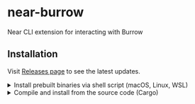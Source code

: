 # near-burrow

Near CLI extension for interacting with Burrow

## Installation

Visit [Releases page](https://github.com/aurora-is-near/near-burrow/releases/) to see the latest updates.

<details>
  <summary>Install prebuilt binaries via shell script (macOS, Linux, WSL)</summary>

```sh
curl --proto '=https' --tlsv1.2 -LsSf https://raw.githubusercontent.com/aurora-is-near/near-burrow/main/scripts/install.sh | sh
```

</details>

<details>
  <summary>Compile and install from the source code (Cargo)</summary>

Install the most recent version from git repository:

```bash
cargo install --git https://github.com/aurora-is-near/near-burrow
```

</details>
